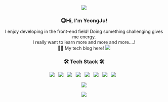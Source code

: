 <p align="center">
<img src="https://capsule-render.vercel.app/api?type=waving&color=0:8BC6D3,100:2596BE&height=200&section=header&text=Welcome!&fontSize=70&fontColor=ffff&fontAlignY=40&desc=YeongJu's%20Github!&animation=fadeIn" />
</p>

<h3 align="center">😉Hi, I'm YeongJu!</h3>
<p align="center">
I enjoy developing in the front-end field!
Doing something challenging gives me energy. <br>
I really want to learn more and more and more....! <br>
🙋‍♂️ My tech blog here!
<a href="https://velog.io/@duroomi">
  <img src="https://img.shields.io/badge/velog-20C997?style=flat-square&logo=velog&logoColor=white"/>
</a>
</p>
<p align="center">

</p>

<h3 align="center"><b>🛠 Tech Stack 🛠</b></h3>
<p align="center">
<img src="https://img.shields.io/badge/HTML5-E34F26?style=flat-square&logo=HTML5&logoColor=white"/></a> &nbsp
<img src="https://img.shields.io/badge/CSS3-1572B6?style=flat-square&logo=CSS3&logoColor=white"/></a> &nbsp
<img src="https://img.shields.io/badge/JavaScript-F7DF1E?style=flat-square&logo=JavaScript&logoColor=white"/></a> &nbsp
<img src="https://img.shields.io/badge/typescript-3178C6?style=flat-square&logo=typescript&logoColor=white"/></a> &nbsp
<img src="https://img.shields.io/badge/react-61DAFB?style=flat-square&logo=react&logoColor=white"/></a> &nbsp
<img src="https://img.shields.io/badge/redux-764ABC?style=flat-square&logo=redux&logoColor=white"/></a> &nbsp
<img src="https://img.shields.io/badge/reactquery-FF4154?style=flat-square&logo=reactquery&logoColor=white"/></a> &nbsp
<img src="https://img.shields.io/badge/firebase-FFCA28?style=flat-square&logo=firebase&logoColor=white"/></a> &nbsp
</p>

<p align="center">
<img src="https://github-readme-stats.vercel.app/api?username=SeongYeongJu&show_icons=true&theme=dracula" /> </p>
  
<p align="center">
<img src="https://github-readme-stats.vercel.app/api/top-langs/?username=SeongYeongJu&layout=compact&theme=dracula" /> </p>
